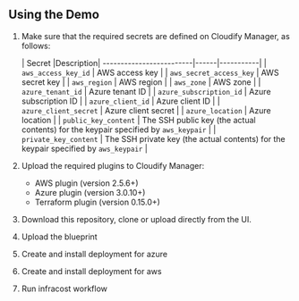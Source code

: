 ## Using the Demo

1. Make sure that the required secrets are defined on Cloudify Manager, as follows:

   | Secret                  |Description|
-------------------------|------|-----------|
   | `aws_access_key_id`     | AWS access key |
   | `aws_secret_access_key` | AWS secret key |
   | `aws_region`            | AWS region |
   | `aws_zone`              | AWS zone |
   | `azure_tenant_id`       | Azure tenant ID |
   | `azure_subscription_id` | Azure subscription ID |
   | `azure_client_id`       | Azure client ID |
   | `azure_client_secret`   | Azure client secret |
   | `azure_location`        | Azure location |
   | `public_key_content`    | The SSH public key (the actual contents) for the keypair specified by `aws_keypair` |
   | `private_key_content`   | The SSH private key (the actual contents) for the keypair specified by `aws_keypair` |

2. Upload the required plugins to Cloudify Manager:

   * AWS plugin (version 2.5.6+)
   * Azure plugin (version 3.0.10+)
   * Terraform plugin (version 0.15.0+)

3. Download this repository, clone or upload directly from the UI.
4. Upload the blueprint
5. Create and install deployment for azure
6. Create and install deployment for aws
7. Run infracost workflow

